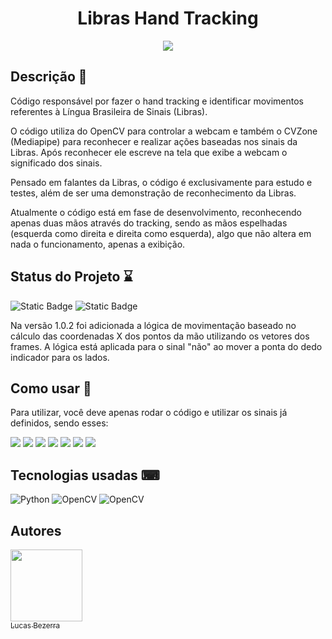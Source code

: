 <div align="center">
  <h1>Libras Hand Tracking</h1>
  <img align="middle" src=https://github.com/lucaslfb/WebScrapingAirBnb/assets/128868356/2925b5f5-e24b-4cce-b7f7-d1df15632a9e>
</div>



<h2>Descrição 📃</h2>
<p>Código responsável por fazer o hand tracking e identificar movimentos referentes à Língua Brasileira de Sinais (Libras).</p>

<p>O código utiliza do OpenCV para controlar a webcam e também o CVZone (Mediapipe) para reconhecer e realizar ações baseadas
  nos sinais da Libras. Após reconhecer ele escreve na tela que exibe a webcam o significado dos sinais.</p>

<p>Pensado em falantes da Libras, o código é exclusivamente para estudo e testes, além de ser uma demonstração de reconhecimento
  da Libras.</p>

<p>Atualmente o código está em fase de desenvolvimento, reconhecendo apenas duas mãos através do tracking, sendo as mãos
  espelhadas (esquerda como direita e direita como esquerda), algo que não altera em nada o funcionamento, apenas a exibição.</p>

<h2>Status do Projeto ⌛</h2>
   
 ![Static Badge](https://img.shields.io/badge/Status-building-orange)
 ![Static Badge](https://img.shields.io/badge/Version-v1.0.2-blue)

 <p>Na versão 1.0.2 foi adicionada a lógica de movimentação baseado no cálculo das coordenadas X dos pontos da mão utilizando
   os vetores dos frames. A lógica está aplicada para o sinal "não" ao mover a ponta do dedo indicador para os lados.</p>

<h2>Como usar 👣</h2>
<p>Para utilizar, você deve apenas rodar o código e utilizar os sinais já definidos, sendo esses:</p>

<p>
  <img src=https://github.com/user-attachments/assets/2fec8fad-e5cd-41ba-9a2b-22a3f3a82e7e>
  <img src=https://github.com/lucaslfb/WebScrapingAirBnb/assets/128868356/85aea485-5c8c-425c-8f29-a834bb619f6a>
  <img src=https://github.com/lucaslfb/WebScrapingAirBnb/assets/128868356/7f807ed2-102f-41b6-96e9-370c9721be63>
  <img src=https://github.com/lucaslfb/WebScrapingAirBnb/assets/128868356/0a60bcbb-35eb-415d-af4c-41cacfa42414>
  <img src=https://github.com/lucaslfb/WebScrapingAirBnb/assets/128868356/b0561d92-1a86-4026-b01b-9aaa6ba4e976>
  <img src=https://github.com/lucaslfb/WebScrapingAirBnb/assets/128868356/51dfb2d3-0ff8-4450-bc4d-cbb36ee4de40>
  <img src=https://github.com/lucaslfb/WebScrapingAirBnb/assets/128868356/e9cd8158-1d4b-475f-8af3-00ce794e2941>
</p>
  
<h2>Tecnologias usadas ⌨</h2>
  
 ![Python](https://img.shields.io/badge/python-3670A0?style=for-the-badge&logo=python&logoColor=ffdd54) ![OpenCV](https://img.shields.io/badge/opencv-%23white.svg?style=for-the-badge&logo=opencv&logoColor=white) ![OpenCV](https://img.shields.io/badge/mediapipe-%23white.svg?style=for-the-badge&logo=google&logoColor=white&color=blue)

<h2>Autores</h2>

[<img loading="lazy" src="https://avatars.githubusercontent.com/u/128868356?s=400&u=e46a4a066ab7c8789bb2ba1d68758a5471565aec&v=4" width=115><br><sub>Lucas Bezerra</sub>](https://github.com/lucaslfb)
